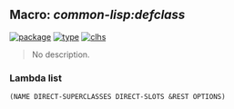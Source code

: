 ## Macro: ***common-lisp:defclass***
[![package](https://img.shields.io/badge/Package-COMMON--LISP-5f9ea0.svg?style=social&colorA=999999)](../) [![type](https://img.shields.io/badge/Type-Macro-5f9ea0.svg?style=social&colorA=999999)](../#macro) [![clhs](https://img.shields.io/badge/CLHS-DEFCLASS-5f9ea0.svg?style=social&colorA=999999)](http://www.lispworks.com/documentation/HyperSpec/Body/m_defcla.htm) 

> No description.

### Lambda list
```
(NAME DIRECT-SUPERCLASSES DIRECT-SLOTS &REST OPTIONS)
```

